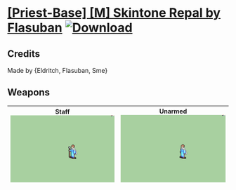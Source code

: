 # [\[Priest-Base\] \[M\] Skintone Repal by Flasuban](./) [![Download](https://img.shields.io/badge/Download-%5BPriest--Base%5D%20%5BM%5D%20Skintone%20Repal%20by%20Flasuban-red)](https://minhaskamal.github.io/DownGit/#/home?url=https://github.com/Klokinator/FE-Repo/tree/main/Battle%20Animations/Magi%20-%20Holy-Type/%5BPriest-Base%5D%20%5BM%5D%20Skintone%20Repal%20by%20Flasuban)
## Credits

Made by {Eldritch, Flasuban, Sme}

## Weapons

| <b>Staff</b><br/><img alt="Staff animation" src="./7.%20Staff%20(+Magic)/Staff.gif"/> | <b>Unarmed</b><br/><img alt="Unarmed animation" src="./8.%20Unarmed/Unarmed.gif"/> |
| :---: | :---: |

